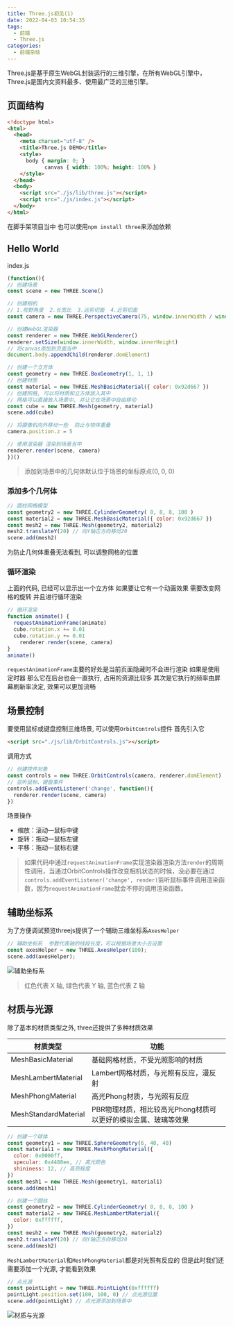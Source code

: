 ```yaml
---
title: Three.js初见(1)
date: 2022-04-03 10:54:35
tags: 
  - 前端
  - Three.js
categories: 
  - 前端杂烩
---
```


Three.js是基于原生WebGL封装运行的三维引擎，在所有WebGL引擎中，Three.js是国内文资料最多、使用最广泛的三维引擎。

<!-- more -->

## 页面结构
```html
<!doctype html>
<html>
  <head>
    <meta charset="utf-8" />
    <title>Three.js DEMO</title>
    <style>
      body { margin: 0; }
			canvas { width: 100%; height: 100% }
    </style>
  </head>
  <body>
    <script src="./js/lib/three.js"></script>
    <script src="./js/index.js"></script>
  </body>
</html>
```

在脚手架项目当中
也可以使用`npm install three`来添加依赖

## Hello World
index.js
```javascript
(function(){
// 创建场景
const scene = new THREE.Scene()

// 创建相机
// 1.视野角度  2.长宽比  3.远剪切面  4.近剪切面
const camera = new THREE.PerspectiveCamera(75, window.innerWidth / window.innerHeight, 0.1, 1000)

// 创建WebGL渲染器
const renderer = new THREE.WebGLRenderer()
renderer.setSize(window.innerWidth, window.innerHeight)
// 将canvas添加到页面当中
document.body.appendChild(renderer.domElement)

// 创建一个立方体
const geometry = new THREE.BoxGeometry(1, 1, 1)
// 创建材质
const material = new THREE.MeshBasicMaterial({ color: 0x92d667 })
// 创建网格, 可以将材质和立方体放入其中
// 网格可以直接放入场景中, 并让它在场景中自由移动
const cube = new THREE.Mesh(geometry, material)
scene.add(cube)

// 将摄像机向外移动一些  防止与物体重叠
camera.position.z = 5

// 使用渲染器 渲染到场景当中
renderer.render(scene, camera)
})()

```

> 添加到场景中的几何体默认位于场景的坐标原点(0, 0, 0)

### 添加多个几何体
```javascript
// 圆柱网格模型
const geometry2 = new THREE.CylinderGeometry( 8, 8, 8, 100 )
const material2 = new THREE.MeshBasicMaterial({ color: 0x92d667 })
const mesh2 = new THREE.Mesh(geometry2, material2)
mesh2.translateY(20) // 向Y轴正方向移动20
scene.add(mesh2)
```
为防止几何体重叠无法看到, 可以调整网格的位置

### 循环渲染
上面的代码, 已经可以显示出一个立方体
如果要让它有一个动画效果
需要改变网格的旋转
并且进行循环渲染

```javascript
// 循环渲染
function animate() {
  requestAnimationFrame(animate)
  cube.rotation.x += 0.01
  cube.rotation.y += 0.01
	renderer.render(scene, camera)
}
animate()
```
`requestAnimationFrame`主要的好处是当前页面隐藏时不会进行渲染
如果是使用定时器
那么它在后台也会一直执行, 占用的资源比较多
其次是它执行的频率由屏幕刷新率决定, 效果可以更加流畅


## 场景控制
要使用鼠标或键盘控制三维场景, 可以使用`OrbitControls`控件
首先引入它
```html
<script src="./js/lib/OrbitControls.js"></script>
```
调用方式
```javascript
// 创建控件对象
const controls = new THREE.OrbitControls(camera, renderer.domElement)
// 监听鼠标、键盘事件
controls.addEventListener('change', function(){
  renderer.render(scene, camera)
})
```

场景操作

+ 缩放：滚动—鼠标中键
+ 旋转：拖动—鼠标左键
+ 平移：拖动—鼠标右键

> 如果代码中通过`requestAnimationFrame`实现渲染器渲染方法`render`的周期性调用，当通过OrbitControls操作改变相机状态的时候，没必要在通过`controls.addEventListener('change', render)`监听鼠标事件调用渲染函数，因为`requestAnimationFrame`就会不停的调用渲染函数。

## 辅助坐标系

为了方便调试预览threejs提供了一个辅助三维坐标系`AxesHelper`

```javascript
// 辅助坐标系  参数代表轴的线段长度，可以根据场景大小去设置
const axesHelper = new THREE.AxesHelper(100);
scene.add(axesHelper);
```
![辅助坐标系](/images/前端杂烩/three.js/辅助坐标系.png)

> 红色代表 X 轴, 绿色代表 Y 轴, 蓝色代表 Z 轴

## 材质与光源
除了基本的材质类型之外, three还提供了多种材质效果

| 材质类型 | 功能 |
| -- | -- |
| MeshBasicMaterial	| 基础网格材质，不受光照影响的材质 |
| MeshLambertMaterial | Lambert网格材质，与光照有反应，漫反射 |
| MeshPhongMaterial | 高光Phong材质，与光照有反应 |
| MeshStandardMaterial | PBR物理材质，相比较高光Phong材质可以更好的模拟金属、玻璃等效果 |

```javascript
// 创建一个球体
const geometry1 = new THREE.SphereGeometry(6, 40, 40)
const material1 = new THREE.MeshPhongMaterial({
  color: 0x0000ff,
  specular: 0x4488ee, // 高光颜色
  shininess: 12, // 高亮程度
})
const mesh1 = new THREE.Mesh(geometry1, material1)
scene.add(mesh1)

// 创建一个圆柱
const geometry2 = new THREE.CylinderGeometry( 8, 8, 8, 100 )
const material2 = new THREE.MeshLambertMaterial({ 
  color: 0xffffff,
})
const mesh2 = new THREE.Mesh(geometry2, material2)
mesh2.translateY(20) // 向Y轴正方向移动20
scene.add(mesh2)
```

`MeshLambertMaterial`和`MeshPhongMaterial`都是对光照有反应的
但是此时我们还需要添加一个光源, 才能看到效果

```javascript
// 点光源
const pointLight = new THREE.PointLight(0xffffff)
pointLight.position.set(100, 100, 0) // 点光源位置
scene.add(pointLight) // 点光源添加到场景中
```

![材质与光源](/images/前端杂烩/three.js/材质与光源.png)
